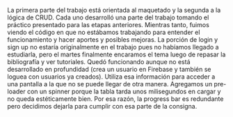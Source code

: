 La primera parte del trabajo está orientada al maquetado y la segunda a la lógica de CRUD.
Cada uno desarrolló una parte del trabajo tomando el práctico presentado para las etapas anteriores. Mientras tanto, fuimos viendo el código en que no estábamos trabajando para entender el funcionamiento y hacer aportes y posibles mejoras.
La porción de login y sign up no estaría originalmente en el trabajo pues no habíamos llegado a estudiarla, pero el martes finalmente encaramos el tema luego de repasar la bibliografía y ver tutoriales. Quedó funcionando aunque no está desarrollado en profundidad (crea un usuario en Firebase y también se loguea con usuarios ya creados). Utiliza esa información para acceder a una pantalla a la que no se puede llegar de otra manera. Agregamos un pre-loader con un spinner porque la tabla tarda unos milisegundos en cargar y no queda estéticamente bien. Por esa razón, la progress bar es redundante pero decidimos dejarla para cumplir con esa parte de la consigna.
